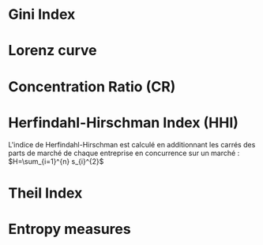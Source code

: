 # Gini Index


# Lorenz curve

# Concentration Ratio (CR)

# Herfindahl-Hirschman Index (HHI)

L'indice de Herfindahl-Hirschman est calculé en additionnant les carrés des parts de marché de chaque entreprise en concurrence sur un marché : $H=\sum_{i=1}^{n} s_{i}^{2}$

# Theil Index

# Entropy measures
